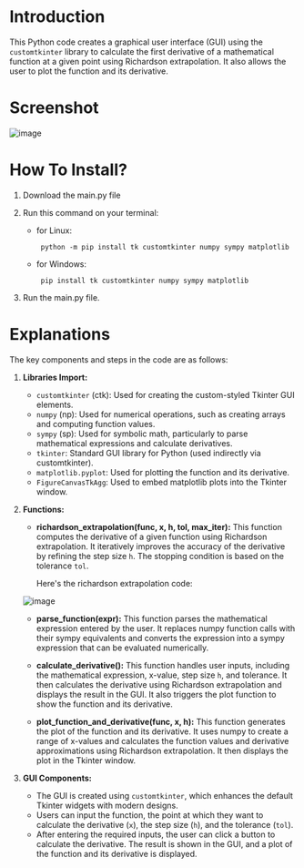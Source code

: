 # Introduction

This Python code creates a graphical user interface (GUI) using the `customtkinter` library to calculate the first derivative of a mathematical function 
at a given point using Richardson extrapolation. It also allows the user to plot the function and its derivative.

# Screenshot

![image](https://github.com/user-attachments/assets/3a72813a-4740-48e0-87cc-9f6aadb47b2e)

# How To Install?

1. Download the main.py file

2. Run this command on your terminal:
   - for Linux:
        ```
         python -m pip install tk customtkinter numpy sympy matplotlib
        ```
   - for Windows:
        ```
         pip install tk customtkinter numpy sympy matplotlib
        ```

3. Run the main.py file.


# Explanations

The key components and steps in the code are as follows:

1. **Libraries Import:**
   - `customtkinter` (ctk): Used for creating the custom-styled Tkinter GUI elements.
   - `numpy` (np): Used for numerical operations, such as creating arrays and computing function values.
   - `sympy` (sp): Used for symbolic math, particularly to parse mathematical expressions and calculate derivatives.
   - `tkinter`: Standard GUI library for Python (used indirectly via customtkinter).
   - `matplotlib.pyplot`: Used for plotting the function and its derivative.
   - `FigureCanvasTkAgg`: Used to embed matplotlib plots into the Tkinter window.

2. **Functions:**
   - **richardson_extrapolation(func, x, h, tol, max_iter):**
     This function computes the derivative of a given function using Richardson extrapolation. It iteratively improves the accuracy of the derivative by refining the step size `h`. The stopping condition is based on the tolerance `tol`.

     Here's the richardson extrapolation code:

    ![image](https://github.com/user-attachments/assets/9ee557f3-ca41-41af-9cb6-0a04d362aebb)

   
   - **parse_function(expr):**
     This function parses the mathematical expression entered by the user. It replaces numpy function calls with their sympy equivalents and converts the expression into a sympy expression that can be evaluated numerically.
   
   - **calculate_derivative():**
     This function handles user inputs, including the mathematical expression, x-value, step size `h`, and tolerance. It then calculates the derivative using Richardson extrapolation and displays the result in the GUI. It also triggers the plot function to show the function and its derivative.

   - **plot_function_and_derivative(func, x, h):**
     This function generates the plot of the function and its derivative. It uses numpy to create a range of x-values and calculates the function values and derivative approximations using Richardson extrapolation. It then displays the plot in the Tkinter window.

3. **GUI Components:**
   - The GUI is created using `customtkinter`, which enhances the default Tkinter widgets with modern designs.
   - Users can input the function, the point at which they want to calculate the derivative (`x`), the step size (`h`), and the tolerance (`tol`).
   - After entering the required inputs, the user can click a button to calculate the derivative. The result is shown in the GUI, and a plot of the function and its derivative is displayed.
